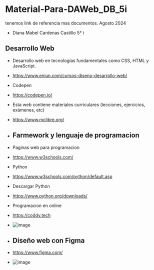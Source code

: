 # Material-Para-DAWeb_DB_5i
tenemos link de referencia mas documentos. Agosto 2024
- Diana Mabel Cardenas Castillo 5* i

## Desarrollo Web
- Desarrollo web en tecnologías fundamentales como CSS, HTML y JavaScript.
- https://www.eniun.com/cursos-diseno-desarrollo-web/

- Codepen
- https://codepen.io/

- Esta web contiene materiales curriculares (lecciones, ejercicios, exámenes, etc)
-  https://www.mclibre.org/

- ## Farmework y lenguaje de programacion
- Paginas web para programacion
- https://www.w3schools.com/
- Python
- https://www.w3schools.com/python/default.asp
- Descargar Python
- https://www.python.org/downloads/

- Programacion en online
- https://coddy.tech
- ![image](https://github.com/user-attachments/assets/2bacd8b8-4466-4d8a-89a7-abb4d9f9f565)

- ## Diseño web con Figma
- https://www.figma.com/
- ![image](https://github.com/user-attachments/assets/a6f7df2c-a779-4d4a-8347-f86652e4df34)


  
